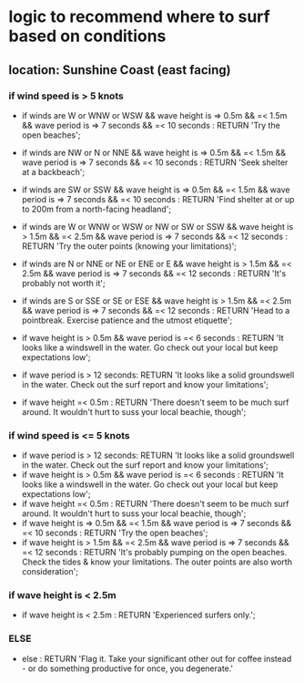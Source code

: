 # logic to recommend where to surf based on conditions

## location: Sunshine Coast (east facing)

### if wind speed is > 5 knots

- if winds are W or WNW or WSW && wave height is => 0.5m &&  =< 1.5m && wave period is => 7 seconds && =< 10 seconds : RETURN 'Try the open beaches';
- if winds are NW or N or NNE && wave height is => 0.5m && =< 1.5m && wave period is => 7 seconds && =< 10 seconds : RETURN 'Seek shelter at a backbeach';
- if winds are SW or SSW && wave height is => 0.5m && =< 1.5m && wave period is => 7 seconds && =< 10 seconds : RETURN 'Find shelter at or up to 200m from a north-facing headland';

- if winds are W or WNW or WSW or NW or SW or SSW && wave height is > 1.5m &&  =< 2.5m && wave period is => 7 seconds && =< 12 seconds : RETURN 'Try the outer points (knowing your limitations)';
- if winds are N or NNE or NE or ENE or E && wave height is > 1.5m && =< 2.5m && wave period is => 7 seconds && =< 12 seconds : RETURN 'It's probably not worth it';
- if winds are S or SSE or SE or ESE && wave height is > 1.5m && =< 2.5m && wave period is => 7 seconds && =< 12 seconds : RETURN 'Head to a pointbreak. Exercise patience and the utmost etiquette';

- if wave height is > 0.5m && wave period is =< 6 seconds : RETURN 'It looks like a windswell in the water. Go check out your local but keep expectations low'; 
- if wave period is > 12 seconds: RETURN 'It looks like a solid groundswell in the water. Check out the surf report and know your limitations';

- if wave height =< 0.5m : RETURN 'There doesn't seem to be much surf around. It wouldn't hurt to suss your local beachie, though';

### if wind speed is <= 5 knots

- if wave period is > 12 seconds: RETURN 'It looks like a solid groundswell in the water. Check out the surf report and know your limitations';
- if wave height is > 0.5m && wave period is =< 6 seconds : RETURN 'It looks like a windswell in the water. Go check out your local but keep expectations low'; 
- if wave height =< 0.5m : RETURN 'There doesn't seem to be much surf around. It wouldn't hurt to suss your local beachie, though';
- if wave height is => 0.5m &&  =< 1.5m && wave period is => 7 seconds && =< 10 seconds : RETURN 'Try the open beaches';
- if wave height is > 1.5m && =< 2.5m && wave period is => 7 seconds && =< 12 seconds : RETURN 'It's probably pumping on the open beaches. Check the tides & know your limitations. The outer points are also worth consideration';


### if wave height is < 2.5m 

- if wave height is < 2.5m : RETURN 'Experienced surfers only.'; 


### ELSE 

- else : RETURN 'Flag it. Take your significant other out for coffee instead - or do something productive for once, you degenerate.'